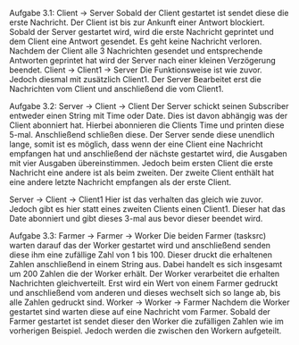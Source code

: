 Aufgabe 3.1: Client -> Server
Sobald der Client gestartet ist sendet diese die erste Nachricht. Der Client ist bis zur Ankunft einer Antwort blockiert. Sobald der Server gestartet wird, wird die erste Nachricht geprintet und dem Client eine Antwort gesendet. Es geht keine Nachricht verloren. Nachdem der Client alle 3 Nachrichten gesendet und entsprechende Antworten geprintet hat wird der Server nach einer kleinen Verzögerung beendet.
Client -> Client1 -> Server
Die Funktionsweise ist wie zuvor. Jedoch diesmal mit zusätzlich Client1. Der Server Bearbeitet erst die Nachrichten vom Client und anschließend die vom Client1.

Aufgabe 3.2: Server -> Client -> Client
Der Server schickt seinen Subscriber entweder einen String mit Time oder Date. Dies ist davon abhängig was der Client abonniert hat. Hierbei abonnieren die Clients Time und printen diese 5-mal. Anschließend schließen diese. Der Server sende diese unendlich lange, somit ist es möglich, dass wenn der eine Client eine Nachricht empfangen hat und anschließend der nächste gestartet wird, die Ausgaben mit vier Ausgaben übereinstimmen. Jedoch beim ersten Client die erste Nachricht eine andere ist als beim zweiten. Der zweite Client enthält hat eine andere letzte Nachricht empfangen als der erste Client.

Server -> Client -> Client1
Hier ist das verhalten das gleich wie zuvor. Jedoch gibt es hier statt eines zweiten Clients einen Client1. Dieser hat das Date abonniert und gibt dieses 3-mal aus bevor dieser beendet wird.

Aufgabe 3.3: Farmer -> Farmer -> Worker
Die beiden Farmer (tasksrc) warten darauf das der Worker gestartet wird und anschließend senden diese ihm eine zufällige Zahl von 1 bis 100. Dieser druckt die erhaltenen Zahlen anschließend in einem String aus. Dabei handelt es sich insgesamt um 200 Zahlen die der Worker erhält. Der Worker verarbeitet die erhalten Nachrichten gleichverteilt. Erst wird ein Wert von einem Farmer gedruckt und anschließend vom anderen und dieses wechselt sich so lange ab, bis alle Zahlen gedruckt sind.
Worker -> Worker -> Farmer
Nachdem die Worker gestartet sind warten diese auf eine Nachricht vom Farmer. Sobald der Farmer gestartet ist sendet dieser den Worker die zufälligen Zahlen wie im vorherigen Beispiel. Jedoch werden die zwischen den Workern aufgeteilt.


